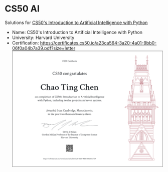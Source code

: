 # CS50 AI

Solutions for [CS50's Introduction to Artificial Intelligence with Python](https://cs50.harvard.edu/ai/2020/)

- Name: CS50's Introduction to Artificial Intelligence with Python
- University: Harvard University
- Certification: https://certificates.cs50.io/a23ca564-3a20-4a01-9bb0-06f0a04b7a39.pdf?size=letter
  ![Certification](./CS50AI.png)
